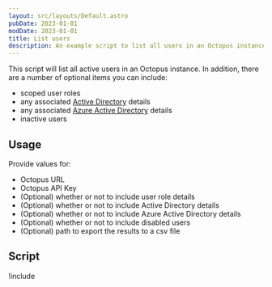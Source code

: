 ```yaml
---
layout: src/layouts/Default.astro
pubDate: 2023-01-01
modDate: 2023-01-01
title: List users
description: An example script to list all users in an Octopus instance.
---
```


This script will list all active users in an Octopus instance. In addition, there are a number of optional items you can include:

- scoped user roles
- any associated [Active Directory](/docs/security/authentication/active-directory) details
- any associated [Azure Active Directory](/docs/security/authentication/azure-ad-authentication) details
- inactive users

## Usage

Provide values for:

- Octopus URL
- Octopus API Key
- (Optional) whether or not to include user role details
- (Optional) whether or not to include Active Directory details
- (Optional) whether or not to include Azure Active Directory details
- (Optional) whether or not to include disabled users
- (Optional) path to export the results to a csv file

## Script

!include <list-users-scripts>
